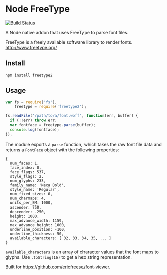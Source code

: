 # Node FreeType

[![Build Status](https://travis-ci.org/ericfreese/node-freetype2.png?branch=master)](https://travis-ci.org/ericfreese/node-freetype2)

A Node native addon that uses FreeType to parse font files.

FreeType is a freely available software library to render fonts. http://www.freetype.org/

## Install

`npm install freetype2`

## Usage

``` javascript
var fs = require('fs'),
    freetype = require('freetype2');

fs.readFile('/path/to/a/font.woff', function(err, buffer) {
  if (!!err) throw err;
  var fontface = freetype.parse(buffer);
  console.log(fontface);
});
```

The module exports a `parse` function, which takes the raw font file data and returns a `FontFace` object with the following properties:

    {
      num_faces: 1,
      face_index: 0,
      face_flags: 537,
      style_flags: 2,
      num_glyphs: 233,
      family_name: 'Nexa Bold',
      style_name: 'Regular',
      num_fixed_sizes: 0,
      num_charmaps: 4,
      units_per_EM: 1000,
      ascender: 750,
      descender: -250,
      height: 1000,
      max_advance_width: 1159,
      max_advance_height: 1000,
      underline_position: -100,
      underline_thickness: 50,
      available_characters: [ 32, 33, 34, 35, ... ]
    }

`available_characters` is an array of character values that the font maps to glyphs. Use `.toString(16)` to get a hex string representation.

Built for https://github.com/ericfreese/font-viewer.

